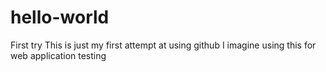 # hello-world
First try
This is just my first attempt at using github
I imagine using this for web application testing

